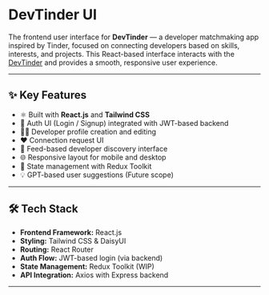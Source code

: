 # DevTinder UI

The frontend user interface for **DevTinder** — a developer matchmaking app inspired by Tinder, focused on connecting developers based on skills, interests, and projects. This React-based interface interacts with the [DevTinder](https://github.com/pratik-g5/devTinder) and provides a smooth, responsive user experience.

---

## ✨ Key Features

- ⚛️ Built with **React.js** and **Tailwind CSS**
- 🔐 Auth UI (Login / Signup) integrated with JWT-based backend
- 🧑‍💻 Developer profile creation and editing
- ❤️ Connection request UI
- 🔄 Feed-based developer discovery interface
- 🌐 Responsive layout for mobile and desktop
- 🍃 State management with Redux Toolkit
- 💡 GPT-based user suggestions (Future scope)

---

## 🛠️ Tech Stack

- **Frontend Framework:** React.js
- **Styling:** Tailwind CSS & DaisyUI
- **Routing:** React Router
- **Auth Flow:** JWT-based login (via backend)
- **State Management:** Redux Toolkit (WIP)
- **API Integration:** Axios with Express backend

---
